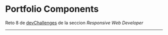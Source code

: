 # **Portfolio Components**

Reto 8 de [devChallenges](https://devchallenges.io) de la seccion _Responsive Web Developer_

---
